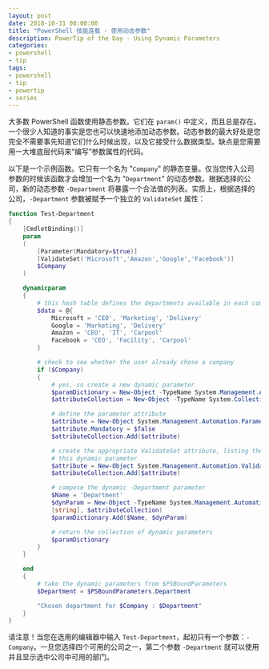 ```yaml
---
layout: post
date: 2018-10-31 00:00:00
title: "PowerShell 技能连载 - 使用动态参数"
description: PowerTip of the Day - Using Dynamic Parameters
categories:
- powershell
- tip
tags:
- powershell
- tip
- powertip
- series
---
```

大多数 PowerShell 函数使用静态参数。它们在 `param()` 中定义，而且总是存在。一个很少人知道的事实是您也可以快速地添加动态参数。动态参数的最大好处是您完全不需要事先知道它们什么时候出现，以及它接受什么数据类型。缺点是您需要用一大堆底层代码来“编写”参数属性的代码。

以下是一个示例函数。它只有一个名为 "`Company`" 的静态变量。仅当您传入公司参数的时候该函数才会增加一个名为 "`Department`" 的动态参数。根据选择的公司，新的动态参数 `-Department` 将暴露一个合法值的列表。实质上，根据选择的公司，`-Department` 参数被赋予一个独立的 `ValidateSet` 属性：

```powershell
function Test-Department
{
    [CmdletBinding()]
    param
    (
        [Parameter(Mandatory=$true)]
        [ValidateSet('Microsoft','Amazon','Google','Facebook')]
        $Company
    )

    dynamicparam
    {
        # this hash table defines the departments available in each company
        $data = @{
            Microsoft = 'CEO', 'Marketing', 'Delivery'
            Google = 'Marketing', 'Delivery'
            Amazon = 'CEO', 'IT', 'Carpool'
            Facebook = 'CEO', 'Facility', 'Carpool'
        }

        # check to see whether the user already chose a company
        if ($Company)
        {
            # yes, so create a new dynamic parameter
            $paramDictionary = New-Object -TypeName System.Management.Automation.RuntimeDefinedParameterDictionary
            $attributeCollection = New-Object -TypeName System.Collections.ObjectModel.Collection[System.Attribute]

            # define the parameter attribute
            $attribute = New-Object System.Management.Automation.ParameterAttribute
            $attribute.Mandatory = $false
            $attributeCollection.Add($attribute)

            # create the appropriate ValidateSet attribute, listing the legal values for
            # this dynamic parameter
            $attribute = New-Object System.Management.Automation.ValidateSetAttribute($data.$Company)
            $attributeCollection.Add($attribute)

            # compose the dynamic -Department parameter
            $Name = 'Department'
            $dynParam = New-Object -TypeName System.Management.Automation.RuntimeDefinedParameter($Name,
            [string], $attributeCollection)
            $paramDictionary.Add($Name, $dynParam)

            # return the collection of dynamic parameters
            $paramDictionary
        }
    }

    end
    {
        # take the dynamic parameters from $PSBoundParameters
        $Department = $PSBoundParameters.Department

        "Chosen department for $Company : $Department"
    }
}
```

请注意！当您在选用的编辑器中输入 `Test-Department`，起初只有一个参数：`-Company`。一旦您选择四个可用的公司之一，第二个参数 `-Department` 就可以使用并且显示选中公司中可用的部门。

<!--本文国际来源：[Using Dynamic Parameters](http://community.idera.com/database-tools/powershell/powertips/b/tips/posts/using-dynamic-parameters)-->
